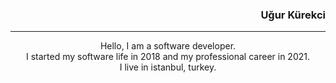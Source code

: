 <h3 align="right">Uğur Kürekci</h3>
<hr/>

<p align="center">Hello, I am a software developer. <br>
  I started my software life in 2018 and my professional career in 2021.  <br>
  I live in istanbul, turkey.</p>


